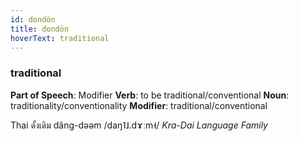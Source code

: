 ```yaml
---
id: dondön
title: dondön
hoverText: traditional
---
```


### traditional

**Part of Speech**: Modifier
**Verb**: to be traditional/conventional
**Noun**: traditionality/conventionality
**Modifier**: traditional/conventional

Thai ดั้งเดิม dâng-dəəm /daŋ˥˩.dɤːm˧/
*Kra-Dai Language Family*